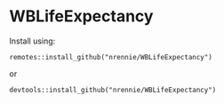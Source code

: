 # WBLifeExpectancy

Install using:

```
remotes::install_github("nrennie/WBLifeExpectancy")
```

or 

```
devtools::install_github("nrennie/WBLifeExpectancy")
```